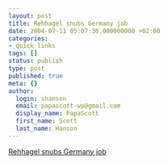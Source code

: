 ```yaml
---
layout: post
title: Rehhagel snubs Germany job
date: 2004-07-11 05:07:30.000000000 +02:00
categories:
- quick links
tags: []
status: publish
type: post
published: true
meta: {}
author:
  login: shanson
  email: papascott-wp@gmail.com
  display_name: PapaScott
  first_name: Scott
  last_name: Hanson
---
```

<p><a href="http://sports.yahoo.com/sow/news;_ylc=X3oDMTBpYnF0a2UxBF9TAzk1ODYzNTkwBHNlYwN0bQ--?slug=afp-fbl_wc2006_gre_ger&prov=afp&type=lgns" title="Good for him!">Rehhagel snubs Germany job</a></p>
